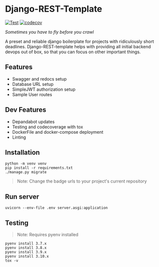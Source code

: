 # Django-REST-Template
[![Test](https://github.com/Krishap-s/Django-REST-boilerplate/actions/workflows/main.yml/badge.svg)](https://github.com/Krishap-s/Django-REST-Template/actions/workflows/main.yml)
[![codecov](https://codecov.io/gh/Krishap-s/Django-REST-boilerplate/branch/main/graph/badge.svg?token=FFBEISOEF8)](https://codecov.io/gh/Krishap-s/Django-REST-Template)

*Sometimes you have to fly before you crawl*

A preset and reliable django boilerplate for projects with ridiculously short deadlines. Django-REST-template helps with providing all initial backend devops out of box, so that you can focus on other important things.

## Features
- Swagger and redocs setup
- Database URL setup
- SimpleJWT authorization setup
- Sample User routes

## Dev Features
- Depandabot updates 
- Testing and codecoverage with tox
- DockerFile and docker-compose deployment
- Linting


## Installation
```
python -m venv venv
pip install -r requirements.txt
./manage.py migrate
```
> Note: Change the badge urls to your project's current repository

## Run server
```
uvicorn --env-file .env server.asgi:application
```

## Testing
 > Note: Requires pyenv installed
```
pyenv install 3.7.x
pyenv install 3.8.x
pyenv install 3.9.x
pyenv install 3.10.x
tox -v
```
